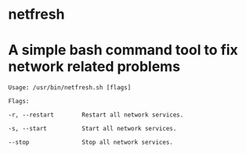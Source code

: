 # netfresh
# A simple bash command tool to fix network related problems

`Usage: /usr/bin/netfresh.sh [flags]`

`Flags:`

`-r, --restart        Restart all network services.`
        
`-s, --start          Start all network services.`
        
`--stop               Stop all network services.`
        
